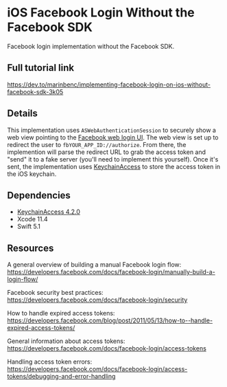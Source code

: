 # iOS Facebook Login Without the Facebook SDK

Facebook login implementation without the Facebook SDK.

## Full tutorial link

https://dev.to/marinbenc/implementing-facebook-login-on-ios-without-facebook-sdk-3k05

## Details

This implementation uses `ASWebAuthenticationSession` to securely show a web view pointing to the [Facebook web login UI](https://developers.facebook.com/docs/facebook-login/manually-build-a-login-flow). The web view is set up to redirect the user to `fbYOUR_APP_ID://authorize`. From there, the implemention will parse the redirect URL to grab the access token and "send" it to a fake server (you'll need to implement this yourself). Once it's sent, the implementation uses [KeychainAccess](https://github.com/kishikawakatsumi/KeychainAccess) to store the access token in the iOS keychain.

## Dependencies

 - [KeychainAccess 4.2.0](https://github.com/kishikawakatsumi/KeychainAccess)
 - Xcode 11.4
 - Swift 5.1

## Resources

A general overview of building a manual Facebook login flow:
https://developers.facebook.com/docs/facebook-login/manually-build-a-login-flow/

Facebook security best practices:
https://developers.facebook.com/docs/facebook-login/security

How to handle expired access tokens:
https://developers.facebook.com/blog/post/2011/05/13/how-to--handle-expired-access-tokens/

General information about access tokens:
https://developers.facebook.com/docs/facebook-login/access-tokens

Handling access token errors:
https://developers.facebook.com/docs/facebook-login/access-tokens/debugging-and-error-handling
